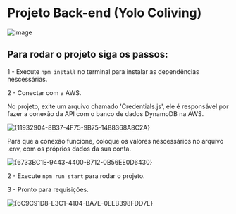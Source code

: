 # Projeto Back-end (Yolo Coliving)

![image](https://github.com/user-attachments/assets/6724eb37-83a1-4510-b90b-7ef1f1c1ffe3)

## Para rodar o projeto siga os passos:

1 - Execute  `npm install` no terminal para instalar as dependências nescessárias.

2 - Conectar com a AWS.

No projeto, exite um arquivo chamado 'Credentials.js', ele é responsável por fazer a conexão da API com o banco de dados DynamoDB na AWS.

![{11932904-8B37-4F75-9B75-1488368A8C2A}](https://github.com/user-attachments/assets/26560ea6-0e16-4f28-b23b-6e810070eac6)

Para que a conexão funcione, coloque os valores nescessários no arquivo .env, com os próprios dados da sua conta.

![{6733BC1E-9443-4400-B712-0B56EE0D6430}](https://github.com/user-attachments/assets/69b2b6d3-ca79-40ac-b8c6-b90843944be6)

2 - Execute  `npm run start` para rodar o projeto.

3 - Pronto para requisições.

![{6C9C91D8-E3C1-4104-BA7E-0EEB398FDD7E}](https://github.com/user-attachments/assets/7f325b6b-1acb-40be-9e6c-fec8c9bc5bf3)

